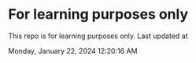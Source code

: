 # For learning purposes only
This repo is for learning purposes only.
Last updated at

Monday, January 22, 2024 12:20:16 AM

